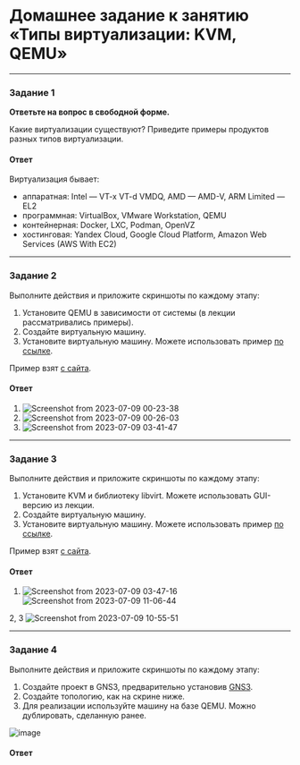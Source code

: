 # Домашнее задание к занятию «Типы виртуализации: KVM, QEMU»


---


### Задание 1

**Ответьте на вопрос в свободной форме.**

Какие виртуализации существуют? Приведите примеры продуктов разных типов виртуализации.

#### Ответ
Виртуализация бывает: 
 - аппаратная: Intel — VT-x VT-d VMDQ, AMD — AMD-V, ARM Limited — EL2
 - программная: VirtualBox, VMware Workstation, QEMU
 - контейнерная: Docker, LXC, Podman, OpenVZ
 - хостинговая: Yandex Cloud, Google Сloud Platform, Amazon Web Services (AWS With EC2)

---

### Задание 2 

Выполните действия и приложите скриншоты по каждому этапу:

1. Установите QEMU в зависимости от системы (в лекции рассматривались примеры).
1. Создайте виртуальную машину.
1. Установите виртуальную машину.
Можете использовать пример [по ссылке](https://dl-cdn.alpinelinux.org/alpine/v3.13/releases/x86/alpine-standard-3.13.5-x86.iso).

Пример взят [с сайта](https://alpinelinux.org). 

#### Ответ 
1. ![Screenshot from 2023-07-09 00-23-38](https://github.com/megasts/home_works/assets/71494027/52e7247f-8774-4749-8ff9-673f30a89b12)
2. ![Screenshot from 2023-07-09 00-26-03](https://github.com/megasts/home_works/assets/71494027/f73a7d5f-4590-45ee-88c7-38bacd3b9970)
3. ![Screenshot from 2023-07-09 03-41-47](https://github.com/megasts/home_works/assets/71494027/91d04c4f-79cb-4054-9e49-aae3485d3d81)

 
---

### Задание 3 

Выполните действия и приложите скриншоты по каждому этапу:

1. Установите KVM и библиотеку libvirt. Можете использовать GUI-версию из лекции. 
2. Создайте виртуальную машину. 
3. Установите виртуальную машину. 
Можете использовать пример [по ссылке](https://dl-cdn.alpinelinux.org/alpine/v3.13/releases/x86/alpine-standard-3.13.5-x86.iso). 

Пример взят [с сайта](https://alpinelinux.org). 

#### Ответ
 1. ![Screenshot from 2023-07-09 03-47-16](https://github.com/megasts/home_works/assets/71494027/460cf942-855b-47ba-a7ab-b3033b73f277)
 ![Screenshot from 2023-07-09 11-06-44](https://github.com/megasts/home_works/assets/71494027/a3651411-b0ee-4ab9-b77d-14548f59ed48)

2, 3 
![Screenshot from 2023-07-09 10-55-51](https://github.com/megasts/home_works/assets/71494027/975fa635-88ce-432b-93c1-7990b7692fac)

 ---

### Задание 4

Выполните действия и приложите скриншоты по каждому этапу:

1. Создайте проект в GNS3, предварительно установив [GNS3](https://github.com/GNS3/gns3-gui/releases).
2. Создайте топологию, как на скрине ниже.
3. Для реализации используйте машину на базе QEMU. Можно дублировать, сделанную ранее. 

![image](https://user-images.githubusercontent.com/73060384/118615008-f95e9680-b7c8-11eb-9610-fc1e73d8bd70.png)

#### Ответ


